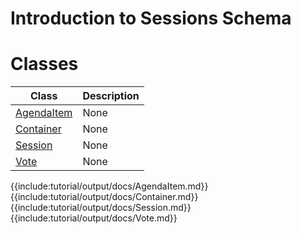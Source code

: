 # Introduction to Sessions Schema

# Classes

| Class | Description |
| --- | --- |
| [AgendaItem](#AgendaItem) | None |
| [Container](#Container) | None |
| [Session](#Session) | None |
| [Vote](#Vote) | None |

{{include:tutorial/output/docs/AgendaItem.md}}
{{include:tutorial/output/docs/Container.md}}
{{include:tutorial/output/docs/Session.md}}
{{include:tutorial/output/docs/Vote.md}}
